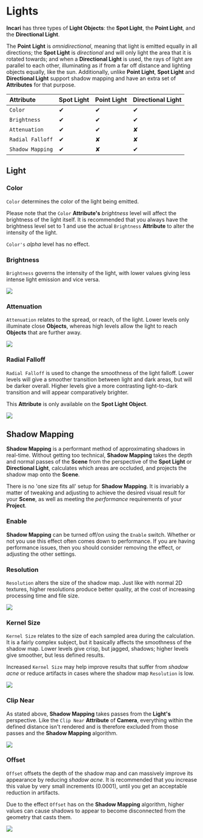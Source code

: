 # Lights

**Incari** has three types of **Light Objects**: the **Spot Light**, the **Point Light**, and the **Directional Light**.

The **Point** **Light** is _omnidirectional_, meaning that light is emitted equally in all directions; the **Spot Light** is _directional_ and will only light the area that it is rotated towards; and when a **Directional Light** is used, the rays of light are parallel to each other, illuminating as if from a far off distance and lighting objects equally, like the sun. Additionally, unlike **Point Light**, **Spot Light** and **Directional Light** support shadow mapping and have an extra set of **Attributes** for that purpose.

| Attribute | Spot Light | Point Light | Directional Light |
| :--- | :--- | :--- | :--- |
| `Color` | ✔ | ✔ | ✔ |
| `Brightness` | ✔ | ✔ | ✔ |
| `Attenuation` | ✔ | ✔ | ✘ |
| `Radial Falloff` | ✔ | ✘ | ✘ |
| `Shadow Mapping` | ✔ | ✘ | ✔ |

## Light

### Color

`Color` determines the color of the light being emitted.

Please note that the `Color` **Attribute's** _brightness_ level will affect the brightness of the light itself. It is recommended that you always have the brightness level set to 1 and use the actual `Brightness` **Attribute** to alter the intensity of the light.

`Color's` _alpha_ level has no effect.

### Brightness

`Brightness` governs the intensity of the light, with lower values giving less intense light emission and vice versa.

![](../../.gitbook/assets/brightness.gif)

### Attenuation

`Attenuation` relates to the spread, or reach, of the light. Lower levels only illuminate close **Objects**, whereas high levels allow the light to reach **Objects** that are further away.

![](../../.gitbook/assets/attenuation.gif)

### Radial Falloff

`Radial Falloff` is used to change the smoothness of the light falloff. Lower levels will give a smoother transition between light and dark areas, but will be darker overall. Higher levels give a more contrasting light-to-dark transition and will appear comparatively brighter.

This **Attribute** is only available on the **Spot Light Object**.

![](../../.gitbook/assets/radialfalloff.gif)

## Shadow Mapping

**Shadow Mapping** is a performant method of approximating shadows in real-time. Without getting too technical, **Shadow Mapping** takes the depth and normal passes of the **Scene** from the perspective of the **Spot Light** or **Directional Light**, calculates which areas are occluded, and projects the shadow map onto the **Scene**.

There is no 'one size fits all' setup for **Shadow Mapping**. It is invariably a matter of tweaking and adjusting to achieve the desired visual result for your **Scene**, as well as meeting the _performance_ requirements of your **Project**.

### Enable

**Shadow Mapping** can be turned off/on using the `Enable` switch. Whether or not you use this effect often comes down to performance. If you are having performance issues, then you should consider removing the effect, or adjusting the other settings.

### Resolution

`Resolution` alters the size of the shadow map. Just like with normal 2D textures, higher resolutions produce better quality, at the cost of increasing processing time and file size.

![](../../.gitbook/assets/resolution.gif)

### Kernel Size

`Kernel Size` relates to the size of each sampled area during the calculation. It is a fairly complex subject, but it basically affects the smoothness of the shadow map. Lower levels give crisp, but jagged, shadows; higher levels give smoother, but less defined results.

Increased `Kernel Size` may help improve results that suffer from _shadow acne_ or reduce artifacts in cases where the shadow map `Resolution` is low.

![](../../.gitbook/assets/kernel-size.gif)

### Clip Near

As stated above, **Shadow Mapping** takes passes from the **Light's** perspective. Like the `Clip Near` **Attribute** of **Camera**, everything within the defined distance isn't rendered and is therefore excluded from those passes and the **Shadow Mapping** algorithm.

![](../../.gitbook/assets/clip-near.gif)

### Offset

`Offset` offsets the depth of the shadow map and can massively improve its appearance by reducing _shadow acne_. It is recommended that you increase this value by very small increments \(0.0001\), until you get an acceptable reduction in artifacts.

Due to the effect `Offset` has on the **Shadow Mapping** algorithm, higher values can cause shadows to appear to become disconnected from the geometry that casts them.

![](../../.gitbook/assets/offset.gif)

